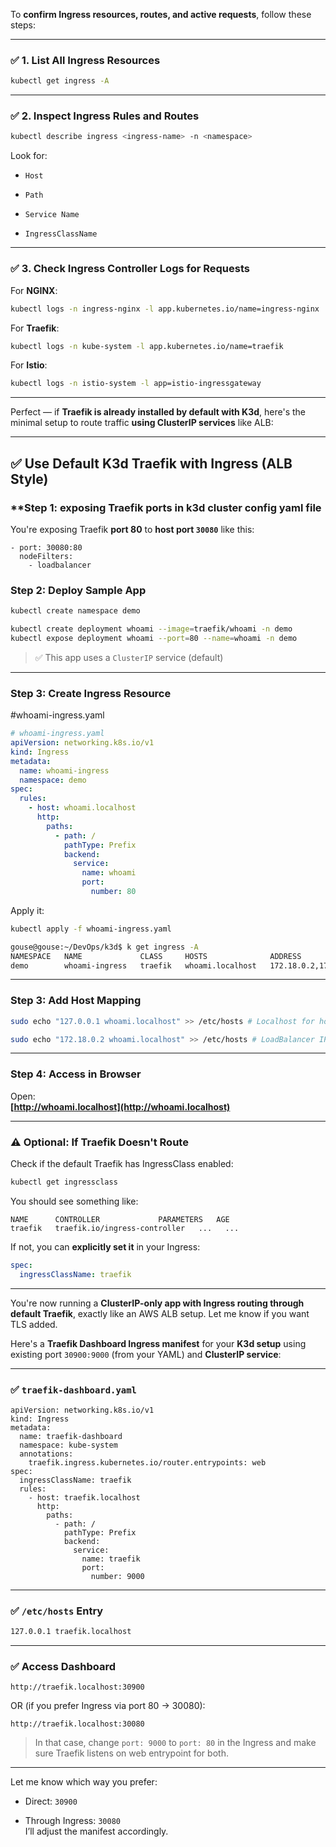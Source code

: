 To **confirm Ingress resources, routes, and active requests**, follow these steps:

---

### ✅ 1. **List All Ingress Resources**

```bash
kubectl get ingress -A
```

---

### ✅ 2. **Inspect Ingress Rules and Routes**

```bash
kubectl describe ingress <ingress-name> -n <namespace>
```

Look for:

- `Host`
    
- `Path`
    
- `Service Name`
    
- `IngressClassName`
    

---

### ✅ 3. **Check Ingress Controller Logs for Requests**

For **NGINX**:

```bash
kubectl logs -n ingress-nginx -l app.kubernetes.io/name=ingress-nginx
```

For **Traefik**:

```bash
kubectl logs -n kube-system -l app.kubernetes.io/name=traefik
```

For **Istio**:

```bash
kubectl logs -n istio-system -l app=istio-ingressgateway
```

---
Perfect — if **Traefik is already installed by default with K3d**, here's the minimal setup to route traffic **using ClusterIP services** like ALB:

---

## ✅ Use Default K3d Traefik with Ingress (ALB Style)

### **Step 1: exposing Traefik ports in k3d cluster config yaml file

You're exposing Traefik **port 80** to **host port `30080`** like this:
```
- port: 30080:80
  nodeFilters:
    - loadbalancer
```

### **Step 2: Deploy Sample App**
```bash
kubectl create namespace demo

kubectl create deployment whoami --image=traefik/whoami -n demo
kubectl expose deployment whoami --port=80 --name=whoami -n demo
```

> ✅ This app uses a `ClusterIP` service (default)

---

### **Step 3: Create Ingress Resource**

#whoami-ingress.yaml
```yaml
# whoami-ingress.yaml
apiVersion: networking.k8s.io/v1
kind: Ingress
metadata:
  name: whoami-ingress
  namespace: demo
spec:
  rules:
    - host: whoami.localhost
      http:
        paths:
          - path: /
            pathType: Prefix
            backend:
              service:
                name: whoami
                port:
                  number: 80
```

Apply it:

```bash
kubectl apply -f whoami-ingress.yaml
```

```bash
gouse@gouse:~/DevOps/k3d$ k get ingress -A
NAMESPACE   NAME             CLASS     HOSTS              ADDRESS                            PORTS   AGE
demo        whoami-ingress   traefik   whoami.localhost   172.18.0.2,172.18.0.3,172.18.0.4   80      8m13s
```
---

### **Step 3: Add Host Mapping**

```bash
sudo echo "127.0.0.1 whoami.localhost" >> /etc/hosts # Localhost for homeLab

sudo echo "172.18.0.2 whoami.localhost" >> /etc/hosts # LoadBalancer IP for Production grade setup and configurations
```

---

### **Step 4: Access in Browser**

Open:  
**[http://whoami.localhost](http://whoami.localhost)**

---

### ⚠️ Optional: If Traefik Doesn't Route

Check if the default Traefik has IngressClass enabled:

```bash
kubectl get ingressclass
```

You should see something like:

```
NAME      CONTROLLER             PARAMETERS   AGE
traefik   traefik.io/ingress-controller   ...   ...
```

If not, you can **explicitly set it** in your Ingress:

```yaml
spec:
  ingressClassName: traefik
```

---

You're now running a **ClusterIP-only app with Ingress routing through default Traefik**, exactly like an AWS ALB setup. Let me know if you want TLS added.

Here's a **Traefik Dashboard Ingress manifest** for your **K3d setup** using existing port `30900:9000` (from your YAML) and **ClusterIP service**:

---

### ✅ `traefik-dashboard.yaml`

```
apiVersion: networking.k8s.io/v1
kind: Ingress
metadata:
  name: traefik-dashboard
  namespace: kube-system
  annotations:
    traefik.ingress.kubernetes.io/router.entrypoints: web
spec:
  ingressClassName: traefik
  rules:
    - host: traefik.localhost
      http:
        paths:
          - path: /
            pathType: Prefix
            backend:
              service:
                name: traefik
                port:
                  number: 9000
```

---

### ✅ `/etc/hosts` Entry

```bash
127.0.0.1 traefik.localhost
```

---

### ✅ Access Dashboard

```
http://traefik.localhost:30900
```

OR (if you prefer Ingress via port 80 → 30080):

```
http://traefik.localhost:30080
```

> In that case, change `port: 9000` to `port: 80` in the Ingress and make sure Traefik listens on web entrypoint for both.

---

Let me know which way you prefer:

- Direct: `30900`
    
- Through Ingress: `30080`  
    I’ll adjust the manifest accordingly.


